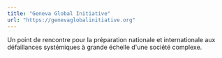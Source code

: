 ```yaml
---
title: "Geneva Global Initiative"
url: "https://genevaglobalinitiative.org"
---
```


Un point de rencontre pour la préparation nationale et internationale aux défaillances systémiques à grande échelle d'une société complexe.
